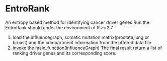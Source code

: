 # EntroRank
An entropy based method for identifying cancer driver genes
Run the EntroRank should under the environment of R >=2.7
1. load the influencegraph, somatic mutation matrix(prostate,lung or breast) and the compartment information from the offered data file.
2. invoke the main_function(influenceGraph)
The final result return a list of ranking driver genes and its corresponding score.
